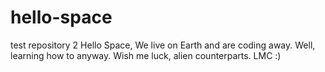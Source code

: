 # hello-space
test repository 2
Hello Space,
We live on Earth and are coding away. Well, learning how to anyway.
Wish me luck, alien counterparts.
LMC :)
